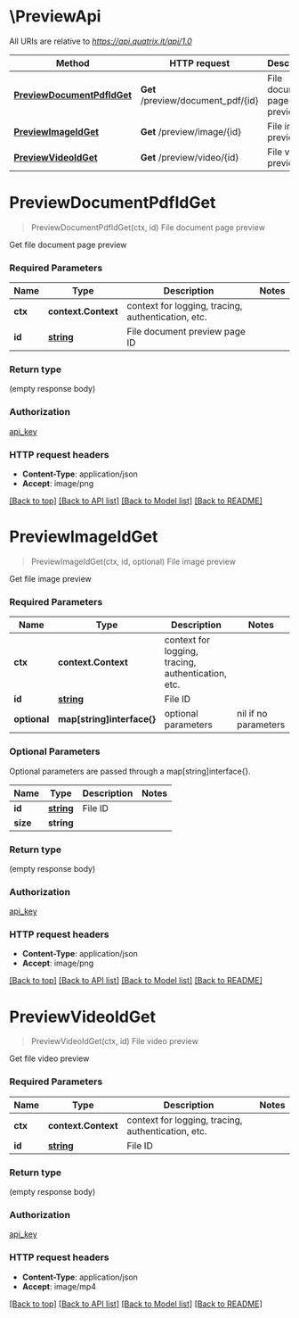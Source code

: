 # \PreviewApi

All URIs are relative to *https://api.quatrix.it/api/1.0*

Method | HTTP request | Description
------------- | ------------- | -------------
[**PreviewDocumentPdfIdGet**](PreviewApi.md#PreviewDocumentPdfIdGet) | **Get** /preview/document_pdf/{id} | File document page preview
[**PreviewImageIdGet**](PreviewApi.md#PreviewImageIdGet) | **Get** /preview/image/{id} | File image preview
[**PreviewVideoIdGet**](PreviewApi.md#PreviewVideoIdGet) | **Get** /preview/video/{id} | File video preview


# **PreviewDocumentPdfIdGet**
> PreviewDocumentPdfIdGet(ctx, id)
File document page preview

Get file document page preview 

### Required Parameters

Name | Type | Description  | Notes
------------- | ------------- | ------------- | -------------
 **ctx** | **context.Context** | context for logging, tracing, authentication, etc.
  **id** | [**string**](.md)| File document preview page ID | 

### Return type

 (empty response body)

### Authorization

[api_key](../README.md#api_key)

### HTTP request headers

 - **Content-Type**: application/json
 - **Accept**: image/png

[[Back to top]](#) [[Back to API list]](../README.md#documentation-for-api-endpoints) [[Back to Model list]](../README.md#documentation-for-models) [[Back to README]](../README.md)

# **PreviewImageIdGet**
> PreviewImageIdGet(ctx, id, optional)
File image preview

Get file image preview 

### Required Parameters

Name | Type | Description  | Notes
------------- | ------------- | ------------- | -------------
 **ctx** | **context.Context** | context for logging, tracing, authentication, etc.
  **id** | [**string**](.md)| File ID | 
 **optional** | **map[string]interface{}** | optional parameters | nil if no parameters

### Optional Parameters
Optional parameters are passed through a map[string]interface{}.

Name | Type | Description  | Notes
------------- | ------------- | ------------- | -------------
 **id** | [**string**](.md)| File ID | 
 **size** | **string**|  | 

### Return type

 (empty response body)

### Authorization

[api_key](../README.md#api_key)

### HTTP request headers

 - **Content-Type**: application/json
 - **Accept**: image/png

[[Back to top]](#) [[Back to API list]](../README.md#documentation-for-api-endpoints) [[Back to Model list]](../README.md#documentation-for-models) [[Back to README]](../README.md)

# **PreviewVideoIdGet**
> PreviewVideoIdGet(ctx, id)
File video preview

Get file video preview 

### Required Parameters

Name | Type | Description  | Notes
------------- | ------------- | ------------- | -------------
 **ctx** | **context.Context** | context for logging, tracing, authentication, etc.
  **id** | [**string**](.md)| File ID | 

### Return type

 (empty response body)

### Authorization

[api_key](../README.md#api_key)

### HTTP request headers

 - **Content-Type**: application/json
 - **Accept**: image/mp4

[[Back to top]](#) [[Back to API list]](../README.md#documentation-for-api-endpoints) [[Back to Model list]](../README.md#documentation-for-models) [[Back to README]](../README.md)

